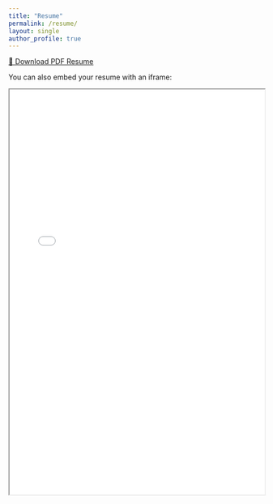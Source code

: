 ```yaml
---
title: "Resume"
permalink: /resume/
layout: single
author_profile: true
---
```


<!-- Example content or link -->
[📄 Download PDF Resume](assets/resume.pdf)

You can also embed your resume with an iframe:

<iframe src="assets/resume.pdf" width="100%" height="800px"></iframe>